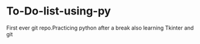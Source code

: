 # To-Do-list-using-py
First ever git repo.Practicing python after a break also learning Tkinter and git
